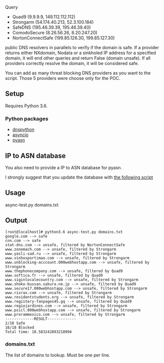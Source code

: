 Query 
* Quad9 (9.9.9.9, 149.112.112.112)
* Strongarm (54.174.40.213, 52.3.100.184)
* SafeDNS (195.46.39.39, 195.46.39.40)
* ComodoSecure (8.26.56.26, 8.20.247.20)
* NortonConnectSafe (199.85.126.30, 199.85.127.30)

public DNS resolvers in parallels to verify if the domain is safe.
If a provider returns either NXdomain, Nodata or a sinkholed IP address for a specified domain, it  will end other queries and return False (domain unsafe).
If all providers correctly resolve the domain, it will be considered safe.

You can add as many threat blocking DNS providers as you want to the script. Those 5 providers were choose only for the POC.

## Setup
Requires Python 3.6.
### Python packages
* [dnspython](https://pypi.python.org/pypi/dnspython)
* [asyncio](https://docs.python.org/3/library/asyncio.html)
* [pyasn](https://github.com/hadiasghari/pyasn)

## IP to ASN database
You also need to provide a IP to ASN database for pyasn. 

I strongly suggest that you update the database with [the following script](https://github.com/hadiasghari/pyasn/blob/master/pyasn-utils/pyasn_util_download.py)

## Usage

async-test.py domains.txt
## Output
```
[root@localhost]# python3.6 async-test.py domains.txt 
google.com --> safe
cnn.com --> safe
stat-dns.com --> unsafe, filtered by NortonConnectSafe
www.zonemach.com --> unsafe, filtered by Strongarm
www.yasli-sad.ru --> unsafe, filtered by Strongarm
www.vinhosportimao.com --> unsafe, filtered by Strongarm
www.unblocking-acccount.000webhostapp.com --> unsafe, filtered by Strongarm
www.thephonecompany.com --> unsafe, filtered by Quad9
www.softica.fr --> unsafe, filtered by Quad9
www.siginlocalecountry.com --> unsafe, filtered by Strongarm
www.shoko-bussan.sakura.ne.jp --> unsafe, filtered by Quad9
www.secure17.000webhostapp.com --> unsafe, filtered by Strongarm
www.rixrax.com --> unsafe, filtered by Strongarm
www.residentstudents.org --> unsafe, filtered by Strongarm
www.registery-fanpages45.gq --> unsafe, filtered by Quad9
www.regiojardines.com --> unsafe, filtered by Strongarm
www.psicl.000webhostapp.com --> unsafe, filtered by Strongarm
www.prorammexico.com --> unsafe, filtered by Strongarm
-------------RESULT-------------
2/18 Safe
16/18 Blocked
Total time: 18.583242893218994
```
### domains.txt

The list of domains to lookup. Must be one per line.
